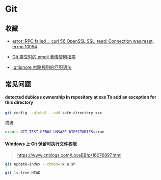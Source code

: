 # Git

## 收藏

- [error: RPC failed； curl 56 OpenSSL SSL_read: Connection was reset, errno 10054](https://blog.csdn.net/dsqcsdn/article/details/104821042/)

- [Git 提交时的 emoji 表情使用指南](https://ibyte.blog.csdn.net/article/details/113336076)

- [.gitignore 忽略规则的匹配语法](https://blog.csdn.net/Mr_JavaScript/article/details/91788035)

## 常见问题

#### detected dubious ownership in repository at xxx To add an exception for this directory

```bash
git config --global --add safe.directory xxx
```

或者

```bash
export GIT_TEST_DEBUG_UNSAFE_DIRECTORIES=true
```

#### Windows 上 Git 保留可执行文件权限

> https://www.cnblogs.com/LoveBB/p/16076897.html

```bash
git update-index --chmod=+x a.sh
```

```bash
git ls-tree HEAD
```
